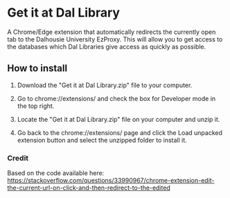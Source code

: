 # Get it at Dal Library

A Chrome/Edge extension that automatically redirects the currently open tab to the Dalhousie University EzProxy. This will allow you to get access to the databases which Dal Libraries give access as quickly as possible.

## How to install

1. Download the "Get it at Dal Library.zip" file to your computer.

2. Go to chrome://extensions/ and check the box for Developer mode in the top right.

3. Locate the "Get it at Dal Library.zip" file on your computer and unzip it.

4. Go back to the chrome://extensions/ page and click the Load unpacked extension button and select the unzipped folder to install it.

### Credit

Based on the code available here: 
https://stackoverflow.com/questions/33990967/chrome-extension-edit-the-current-url-on-click-and-then-redirect-to-the-edited